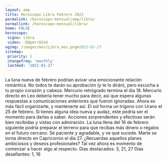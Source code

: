 ```yaml
---
layout: amp
title: Horoscopo Libra Febrero 2022 
permalink: /horoscopo-mensual/amp/libra/
normallink: /horoscopo-mensual/libra/
home: FALSE
horoscopo:
 signo: libra
 video: -DQpmrrAIeU
ogimg: /images/mes/Libra_mes.png#2022-01-27
sitemap:
 priority: 1
 changefreq: 'monthly'
 lastmod: '2022-01-27'
---
```



La luna nueva de febrero podrían avivar una emocionante relación romántica. No todos te darán su aprobación (y te lo dirán), pero escucha a tu propio corazón y cabeza. Mercurio retrógrado termina el día 18. Mercurio directo en Leo debería tener mucho para decir, así que espera algunas respuestas a comunicaciones anteriores que fueron ignoradas. Ahora es más fácil organizarte, y mantenerte así. El sol forma un trígono con Urano el 25 de febrero. Si tienes alguna idea nueva y audaz, este podría ser el momento para darlas a saber. Acciones sorprendentes y efectivas serán bien recibidas y vistas con admiración. La luna llena del 16 de febrero siguiente podría preparar el terreno para que recibas más dinero o regalos en el futuro cercano. Sé paciente y agradable, y ve qué sucede. Marte se torna directo en Capricornio el día 27. ¿Recuerdas aquellos planes ambiciosos y deseos profesionales? Tal vez ahora es momento de comenzar a hacer algo al respecto. Días destacados: 3, 21, 27 Días desafiantes: 1, 16